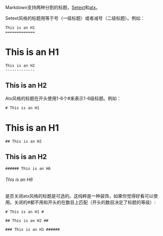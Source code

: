 Markdown支持两种分割的标题，[Setext](http://docutils.sourceforge.net/mirror/setext.html)和[atx](http://www.aaronsw.com/2002/atx/)。

Setext风格的标题用等于号（一级标题）或者减号（二级标题）。例如：

	This is an H1
	=============
	
This is an H1
=============

	This is an H2
	-------------

This is an H2
-------------

Atx风格的标题在开头使用1-6个#来表示1-6级标题。例如：

	# This is an H1

# This is an H1

	## This is an H2

## This is an H2

	###### This is an H6

###### This is an H6

是否关闭atx风格的标题是可选的。这纯粹是一种装饰，如果你觉得好看可以使用。关闭的#都不用和开头的在数目上匹配（开头的数目决定了标题的等级）:

	# This is an H1 #

	## This is an H2 ##

	### This is an H3 ######
